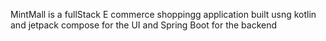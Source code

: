 MintMall is a fullStack E commerce shoppingg application built usng kotlin and jetpack compose for the UI and Spring Boot for the backend
